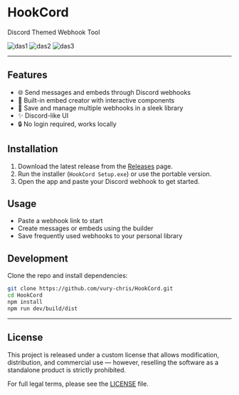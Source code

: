 # HookCord
Discord Themed Webhook Tool 


![das1](https://github.com/user-attachments/assets/e94b1579-4c69-4250-a2d6-7d71da9c5ac4)
![das2](https://github.com/user-attachments/assets/b35525f0-85c7-44f9-8b31-4ccac6731ef9)
![das3](https://github.com/user-attachments/assets/d93512f8-a073-4ff1-85df-7259cf7446a8)

---

## Features

- 🌐 Send messages and embeds through Discord webhooks
- 🧰 Built-in embed creator with interactive components
- 📁 Save and manage multiple webhooks in a sleek library
- ✨ Discord-like UI 
- 🔒 No login required, works locally

## Installation

1. Download the latest release from the [Releases](https://github.com/vury-chris/HookCord/releases) page.
2. Run the installer (`HookCord Setup.exe`) or use the portable version.
3. Open the app and paste your Discord webhook to get started.

## Usage

- Paste a webhook link to start
- Create messages or embeds using the builder
- Save frequently used webhooks to your personal library

## Development

Clone the repo and install dependencies:

```bash
git clone https://github.com/vury-chris/HookCord.git
cd HookCord
npm install
npm run dev/build/dist
```
---

## License

This project is released under a custom license that allows modification, distribution, and commercial use — however, reselling the software as a standalone product is strictly prohibited. 

For full legal terms, please see the [LICENSE](LICENSE) file.